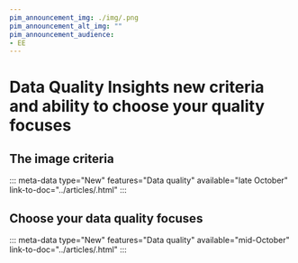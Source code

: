 ```yaml
---
pim_announcement_img: ./img/.png
pim_announcement_alt_img: ""
pim_announcement_audience:
- EE
---
```

# Data Quality Insights new criteria and ability to choose your quality focuses

## The image criteria
::: meta-data type="New" features="Data quality" available="late October" link-to-doc="../articles/.html"
:::

## Choose your data quality focuses
::: meta-data type="New" features="Data quality" available="mid-October" link-to-doc="../articles/.html"
:::
